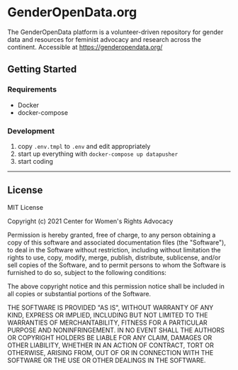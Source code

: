 # GenderOpenData.org

The GenderOpenData platform is a volunteer-driven repository for gender data and resources for feminist advocacy and research across the continent. Accessible at https://genderopendata.org/

## Getting Started

### Requirements

- Docker
- docker-compose

### Development

1. copy `.env.tmpl` to `.env` and edit appropriately
2. start up everything with `docker-compose up datapusher`
3. start coding

---

## License

MIT License

Copyright (c) 2021 Center for Women's Rights Advocacy

Permission is hereby granted, free of charge, to any person obtaining a copy
of this software and associated documentation files (the "Software"), to deal
in the Software without restriction, including without limitation the rights
to use, copy, modify, merge, publish, distribute, sublicense, and/or sell
copies of the Software, and to permit persons to whom the Software is
furnished to do so, subject to the following conditions:

The above copyright notice and this permission notice shall be included in all
copies or substantial portions of the Software.

THE SOFTWARE IS PROVIDED "AS IS", WITHOUT WARRANTY OF ANY KIND, EXPRESS OR
IMPLIED, INCLUDING BUT NOT LIMITED TO THE WARRANTIES OF MERCHANTABILITY,
FITNESS FOR A PARTICULAR PURPOSE AND NONINFRINGEMENT. IN NO EVENT SHALL THE
AUTHORS OR COPYRIGHT HOLDERS BE LIABLE FOR ANY CLAIM, DAMAGES OR OTHER
LIABILITY, WHETHER IN AN ACTION OF CONTRACT, TORT OR OTHERWISE, ARISING FROM,
OUT OF OR IN CONNECTION WITH THE SOFTWARE OR THE USE OR OTHER DEALINGS IN THE
SOFTWARE.
